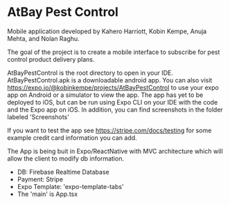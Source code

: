 # AtBay Pest Control

Mobile application developed by Kahero Harriott, Kobin Kempe, Anuja Mehta, and Nolan Raghu.

The goal of the project is to create a mobile interface to subscribe for pest control product delivery plans. 

AtBayPestControl is the root directory to open in your IDE. AtBayPestControl.apk is a downloadable android app. You can also visit https://expo.io/@kobinkempe/projects/AtBayPestControl to use your expo app on Android or a simulator to view the app. The app has yet to be deployed to iOS, but can be run using Expo CLI on your IDE with the code and the Expo app on iOS. In addition, you can find screenshots in the folder labeled 'Screenshots'

If you want to test the app see https://stripe.com/docs/testing for some example credit card information you can add.

The App is being buit in Expo/ReactNative with MVC architecture which will allow the client to modify db information. 

* DB: Firebase Realtime Database
* Payment: Stripe
* Expo Template: 'expo-template-tabs'
* The 'main' is App.tsx
